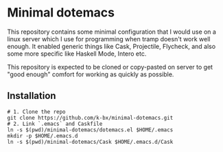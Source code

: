 # Minimal dotemacs

This repository contains some minimal configuration that I would use
on a linux server which I use for programming when tramp doesn't work
well enough. It enabled generic things like Cask, Projectile,
Flycheck, and also some more specific like Haskell Mode, Intero etc.

This repository is expected to be cloned or copy-pasted on server to
get "good enough" comfort for working as quickly as possible.

## Installation

```
# 1. Clone the repo
git clone https://github.com/k-bx/minimal-dotemacs.git
# 2. Link `.emacs` and Caskfile
ln -s $(pwd)/minimal-dotemacs/dotemacs.el $HOME/.emacs
mkdir -p $HOME/.emacs.d
ln -s $(pwd)/minimal-dotemacs/Cask $HOME/.emacs.d/Cask
```
